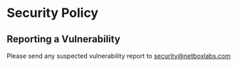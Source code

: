 # Security Policy

## Reporting a Vulnerability

Please send any suspected vulnerability report to security@netboxlabs.com
